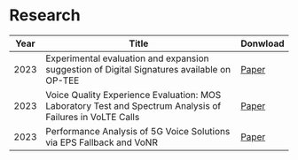 # Research

| Year | Title                                                                                      | Donwload |
|------|--------------------------------------------------------------------------------------------|----------|
| 2023 | Experimental evaluation and expansion suggestion of Digital Signatures available on OP-TEE | [Paper](https://github.com/janislley/Research/blob/main/IEEE_DASC_2023/DASC_2023.pdf)    |
| 2023 | Voice Quality Experience Evaluation: MOS Laboratory Test and Spectrum Analysis of Failures in VoLTE Calls | [Paper](https://github.com/janislley/Research/blob/main/IEEE_DASC_2023/DASC_2023.pdf)    |
| 2023 | Performance Analysis of 5G Voice Solutions via EPS Fallback and VoNR| [Paper](https://github.com/janislley/Research/blob/main/IEEE_DASC_2023/DASC_2023.pdf)    |
